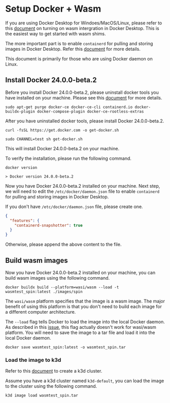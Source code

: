 # Setup Docker + Wasm

If you are using Docker Desktop for Windoes/MacOS/Linux, please refer to this [document](https://docs.docker.com/desktop/wasm/) on turning on wasm intergration in Docker Desktop. This is the easiest way to get started with wasm shims. 

The more important part is to enable `containerd` for pulling and storing images in Docker Desktop. Refer this [document](https://docs.docker.com/desktop/containerd/#enabling-the-containerd-image-store-feature) for more details.

This document is primarily for those who are using Docker daemon on Linux. 

## Install Docker 24.0.0-beta.2

Before you install Docker 24.0.0-beta.2, please uninstall docker tools you have installed on your machine. Please see this [document](https://docs.docker.com/engine/install/ubuntu/) for more details.

```shell
sudo apt-get purge docker-ce docker-ce-cli containerd.io docker-buildx-plugin docker-compose-plugin docker-ce-rootless-extras
```

After you have uninstalled docker tools, please install Docker 24.0.0-beta.2.

```shell
curl -fsSL https://get.docker.com -o get-docker.sh

sudo CHANNEL=test sh get-docker.sh
```

This will install Docker 24.0.0-beta.2 on your machine.

To verify the installation, please run the following command.

```shell
docker version

> Docker version 24.0.0-beta.2
```

Now you have Docker 24.0.0-beta.2 installed on your machine. Next step, we will need to edit the `/etc/docker/daemon.json` file to enable `containerd` for pulling and storing images in Docker Desktop.

If you don't have `/etc/docker/daemon.json` file, please create one.
```json
{ 
  "features": { 
    "containerd-snapshotter": true 
  }
}
```

Otherwise, please append the above content to the file.

## Build wasm images

Now you have Docker 24.0.0-beta.2 installed on your machine, you can build wasm images using the following command.

```shell
docker buildx build --platform=wasi/wasm --load -t wasmtest_spin:latest ./images/spin
```

The `wasi/wasm` platform specifies that the image is a wasm image. The major benefit of using this platform is that you don't need to build each image for a different computer architecture. 

The `--load` flag tells Docker to load the image into the local Docker daemon. As described in this [issue](https://github.com/spinkube/containerd-shim-spin/issues/87), this flag actually doesn't work for wasi/wasm platform. You will need to save the image to a tar file and load it into the local Docker daemon.

```shell
docker save wasmtest_spin:latest -o wasmtest_spin.tar
```

### Load the image to k3d

Refer to this [document](https://github.com/spinkube/containerd-shim-spin/tree/main/deployments/k3d#how-build-get-started-from-source) to create a k3d cluster.

Assume you have a k3d cluster named `k3d-default`, you can load the image to the cluster using the following command.

```shell
k3d image load wasmtest_spin.tar
```
